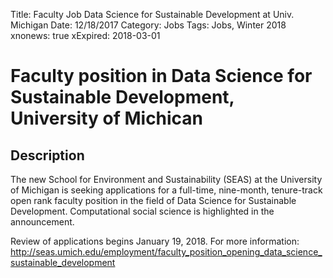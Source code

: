 Title: Faculty Job Data Science for Sustainable Development at Univ. Michigan
Date: 12/18/2017
Category: Jobs
Tags: Jobs, Winter 2018
xnonews: true
xExpired: 2018-03-01

# Faculty position in Data Science for Sustainable Development, University of Michican

## Description
The new School for Environment and Sustainability (SEAS) at the University of Michigan is seeking applications for a full-time, nine-month, tenure-track open rank faculty position in the field of Data Science for Sustainable Development. Computational social science is highlighted in the announcement.

Review of applications begins January 19, 2018. For more information: http://seas.umich.edu/employment/faculty_position_opening_data_science_sustainable_development
